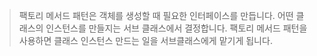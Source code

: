 > 팩토리 메서드 패턴은 객체를 생성할 때 필요한 인터페이스를 만듭니다. 어떤 클래스의 인스턴스를 만들지는 서브 클래스에서 결정합니다. 팩토리 메서드 패턴을 사용하면 클래스 인스턴스 만드는 일을 서브클래스에게 맡기게 됩니다.
